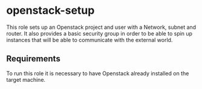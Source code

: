 openstack-setup
=========

This role sets up an Openstack project and user with a Network, subnet and router. It also provides a basic security group in order to be able to spin up instances that will be able to communicate with the external world.

Requirements
------------

To run this role it is necessary to have Openstack already installed on the target machine.